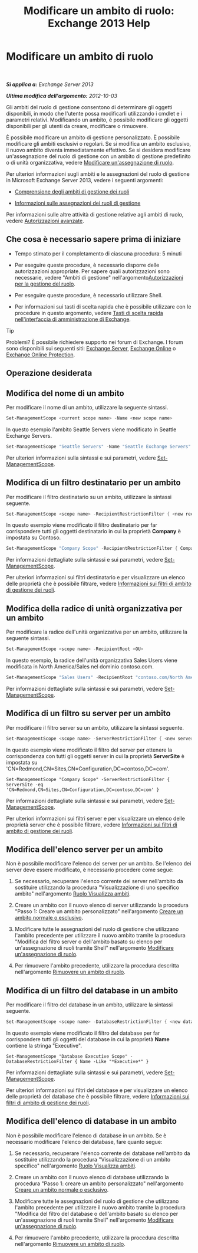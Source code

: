 ﻿---
title: 'Modificare un ambito di ruolo: Exchange 2013 Help'
TOCTitle: Modificare un ambito di ruolo
ms:assetid: 9180e1e0-c352-4ccd-8da6-885a2e309867
ms:mtpsurl: https://technet.microsoft.com/it-it/library/Dd298145(v=EXCHG.150)
ms:contentKeyID: 50481205
ms.date: 05/22/2018
mtps_version: v=EXCHG.150
ms.translationtype: MT
---

# Modificare un ambito di ruolo

 

_**Si applica a:** Exchange Server 2013_

_**Ultima modifica dell'argomento:** 2012-10-03_

Gli ambiti del ruolo di gestione consentono di determinare gli oggetti disponibili, in modo che l'utente possa modificarli utilizzando i cmdlet e i parametri relativi. Modificando un ambito, è possibile modificare gli oggetti disponibili per gli utenti da creare, modificare o rimuovere.

È possibile modificare un ambito di gestione personalizzato. È possibile modificare gli ambiti esclusivi o regolari. Se si modifica un ambito esclusivo, il nuovo ambito diventa immediatamente effettivo. Se si desidera modificare un'assegnazione del ruolo di gestione con un ambito di gestione predefinito o di unità organizzativa, vedere [Modificare un'assegnazione di ruolo](change-a-role-assignment-exchange-2013-help.md).

Per ulteriori informazioni sugli ambiti e le assegnazioni del ruolo di gestione in Microsoft Exchange Server 2013, vedere i seguenti argomenti:

  - [Comprensione degli ambiti di gestione dei ruoli](understanding-management-role-scopes-exchange-2013-help.md)

  - [Informazioni sulle assegnazioni dei ruoli di gestione](understanding-management-role-assignments-exchange-2013-help.md)

Per informazioni sulle altre attività di gestione relative agli ambiti di ruolo, vedere [Autorizzazioni avanzate](advanced-permissions-exchange-2013-help.md).

## Che cosa è necessario sapere prima di iniziare

  - Tempo stimato per il completamento di ciascuna procedura: 5 minuti

  - Per eseguire queste procedure, è necessario disporre delle autorizzazioni appropriate. Per sapere quali autorizzazioni sono necessarie, vedere "Ambiti di gestione" nell'argomento[Autorizzazioni per la gestione del ruolo](role-management-permissions-exchange-2013-help.md).

  - Per eseguire queste procedure, è necessario utilizzare Shell.

  - Per informazioni sui tasti di scelta rapida che è possibile utilizzare con le procedure in questo argomento, vedere [Tasti di scelta rapida nell'interfaccia di amministrazione di Exchange](keyboard-shortcuts-in-the-exchange-admin-center-exchange-online-protection-help.md).


> [!TIP]
> Problemi? È possibile richiedere supporto nei forum di Exchange. I forum sono disponibili sui seguenti siti: <A href="https://go.microsoft.com/fwlink/p/?linkid=60612">Exchange Server</A>, <A href="https://go.microsoft.com/fwlink/p/?linkid=267542">Exchange Online</A> o <A href="https://go.microsoft.com/fwlink/p/?linkid=285351">Exchange Online Protection</A>.



## Operazione desiderata

## Modifica del nome di un ambito

Per modificare il nome di un ambito, utilizzare la seguente sintassi.

```powershell
Set-ManagementScope <current scope name> -Name <new scope name>
```

In questo esempio l'ambito Seattle Servers viene modificato in Seattle Exchange Servers.

```powershell
Set-ManagementScope "Seattle Servers" -Name "Seattle Exchange Servers"
```

Per ulteriori informazioni sulla sintassi e sui parametri, vedere [Set-ManagementScope](https://technet.microsoft.com/it-it/library/dd297996\(v=exchg.150\)).

## Modifica di un filtro destinatario per un ambito

Per modificare il filtro destinatario su un ambito, utilizzare la sintassi seguente.

```powershell
Set-ManagementScope <scope name> -RecipientRestrictionFilter { <new recipient filter> }
```

In questo esempio viene modificato il filtro destinatario per far corrispondere tutti gli oggetti destinatario in cui la proprietà **Company** è impostata su Contoso.

```powershell
Set-ManagementScope "Company Scope" -RecipientRestrictionFilter { Company -eq 'contoso' }
```

Per informazioni dettagliate sulla sintassi e sui parametri, vedere [Set-ManagementScope](https://technet.microsoft.com/it-it/library/dd297996\(v=exchg.150\)).

Per ulteriori informazioni sui filtri destinatario e per visualizzare un elenco delle proprietà che è possibile filtrare, vedere [Informazioni sui filtri di ambito di gestione dei ruoli](understanding-management-role-scope-filters-exchange-2013-help.md).

## Modifica della radice di unità organizzativa per un ambito

Per modificare la radice dell'unità organizzativa per un ambito, utilizzare la seguente sintassi.

```powershell
Set-ManagementScope <scope name> -RecipientRoot <OU>
```

In questo esempio, la radice dell'unità organizzativa Sales Users viene modificata in North America/Sales nel dominio contoso.com.

```powershell
Set-ManagementScope "Sales Users" -RecipientRoot "contoso.com/North America/Sales"
```

Per informazioni dettagliate sulla sintassi e sui parametri, vedere [Set-ManagementScope](https://technet.microsoft.com/it-it/library/dd297996\(v=exchg.150\)).

## Modifica di un filtro su server per un ambito

Per modificare il filtro server su un ambito, utilizzare la sintassi seguente.

```powershell
Set-ManagementScope <scope name> -ServerRestrictionFilter { <new server filter> }
```

In questo esempio viene modificato il filtro del server per ottenere la corrispondenza con tutti gli oggetti server in cui la proprietà **ServerSite** è impostata su 'CN=Redmond,CN=Sites,CN=Configuration,DC=contoso,DC=com'.

    Set-ManagementScope "Company Scope" -ServerRestrictionFilter { ServerSite -eq 'CN=Redmond,CN=Sites,CN=Configuration,DC=contoso,DC=com' }

Per informazioni dettagliate sulla sintassi e sui parametri, vedere [Set-ManagementScope](https://technet.microsoft.com/it-it/library/dd297996\(v=exchg.150\)).

Per ulteriori informazioni sui filtri server e per visualizzare un elenco delle proprietà server che è possibile filtrare, vedere [Informazioni sui filtri di ambito di gestione dei ruoli](understanding-management-role-scope-filters-exchange-2013-help.md).

## Modifica dell'elenco server per un ambito

Non è possibile modificare l'elenco dei server per un ambito. Se l'elenco dei server deve essere modificato, è necessario procedere come segue:

1.  Se necessario, recuperare l'elenco corrente dei server nell'ambito da sostituire utilizzando la procedura "Visualizzazione di uno specifico ambito" nell'argomento [Ruolo Visualizza ambiti](view-role-scopes-exchange-2013-help.md).

2.  Creare un ambito con il nuovo elenco di server utilizzando la procedura "Passo 1: Creare un ambito personalizzato" nell'argomento [Creare un ambito normale o esclusivo](create-a-regular-or-exclusive-scope-exchange-2013-help.md).

3.  Modificare tutte le assegnazioni del ruolo di gestione che utilizzano l'ambito precedente per utilizzare il nuovo ambito tramite la procedura "Modifica del filtro server o dell'ambito basato su elenco per un'assegnazione di ruoli tramite Shell" nell'argomento [Modificare un'assegnazione di ruolo](change-a-role-assignment-exchange-2013-help.md).

4.  Per rimuovere l'ambito precedente, utilizzare la procedura descritta nell'argomento [Rimuovere un ambito di ruolo](remove-a-role-scope-exchange-2013-help.md).

## Modifica di un filtro del database in un ambito

Per modificare il filtro del database in un ambito, utilizzare la sintassi seguente.

```powershell
Set-ManagementScope <scope name> -DatabaseRestrictionFilter { <new database filter> }
```

In questo esempio viene modificato il filtro del database per far corrispondere tutti gli oggetti del database in cui la proprietà **Name** contiene la stringa "Executive".

    Set-ManagementScope "Database Executive Scope" -DatabaseRestrictionFilter { Name -Like "*Executive*" }

Per informazioni dettagliate sulla sintassi e sui parametri, vedere [Set-ManagementScope](https://technet.microsoft.com/it-it/library/dd297996\(v=exchg.150\)).

Per ulteriori informazioni sui filtri del database e per visualizzare un elenco delle proprietà del database che è possibile filtrare, vedere [Informazioni sui filtri di ambito di gestione dei ruoli](understanding-management-role-scope-filters-exchange-2013-help.md).

## Modifica dell'elenco di database in un ambito

Non è possibile modificare l'elenco di database in un ambito. Se è necessario modificare l'elenco dei database, fare quanto segue:

1.  Se necessario, recuperare l'elenco corrente dei database nell'ambito da sostituire utilizzando la procedura "Visualizzazione di un ambito specifico" nell'argomento [Ruolo Visualizza ambiti](view-role-scopes-exchange-2013-help.md).

2.  Creare un ambito con il nuovo elenco di database utilizzando la procedura "Passo 1: creare un ambito personalizzato" nell'argomento [Creare un ambito normale o esclusivo](create-a-regular-or-exclusive-scope-exchange-2013-help.md).

3.  Modificare tutte le assegnazioni del ruolo di gestione che utilizzano l'ambito precedente per utilizzare il nuovo ambito tramite la procedura "Modifica del filtro del database o dell'ambito basato su elenco per un'assegnazione di ruoli tramite Shell" nell'argomento [Modificare un'assegnazione di ruolo](change-a-role-assignment-exchange-2013-help.md).

4.  Per rimuovere l'ambito precedente, utilizzare la procedura descritta nell'argomento [Rimuovere un ambito di ruolo](remove-a-role-scope-exchange-2013-help.md).

